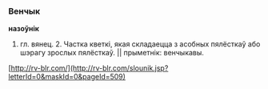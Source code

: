 ### Венчык
**назоўнік**

1. гл. вянец. 2. Частка кветкі, якая складаецца з асобных пялёсткаў або шэрагу зрослых пялёсткаў. || прыметнік: венчыкавы.

<a rel="author">[http://rv-blr.com/](http://rv-blr.com/slounik.jsp?letterId=0&maskId=0&pageId=509)</a>
